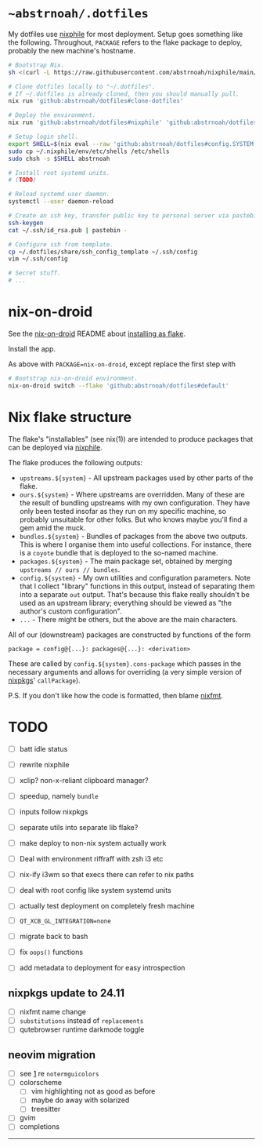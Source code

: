 # `~abstrnoah/.dotfiles`

My dotfiles use [nixphile] for most deployment. Setup goes
something like the following. Throughout, `PACKAGE` refers to the flake package
to deploy, probably the new machine's hostname.

```sh
# Bootstrap Nix.
sh <(curl -L https://raw.githubusercontent.com/abstrnoah/nixphile/main/nixphile)

# Clone dotfiles locally to "~/.dotfiles".
# If ~/.dotfiles is already cloned, then you should manually pull.
nix run 'github:abstrnoah/dotfiles#clone-dotfiles'

# Deploy the environment.
nix run 'github:abstrnoah/dotfiles#nixphile' 'github:abstrnoah/dotfiles#PACKAGE'

# Setup login shell.
export SHELL=$(nix eval --raw 'github:abstrnoah/dotfiles#config.SYSTEM.shell')
sudo cp ~/.nixphile/env/etc/shells /etc/shells
sudo chsh -s $SHELL abstrnoah

# Install root systemd units.
# (TODO)

# Reload systemd user daemon.
systemctl --user daemon-reload

# Create an ssh key, transfer public key to personal server via pastebin.
ssh-keygen
cat ~/.ssh/id_rsa.pub | pastebin -

# Configure ssh from template.
cp ~/.dotfiles/share/ssh_config_template ~/.ssh/config
vim ~/.ssh/config

# Secret stuff.
# ...
```

# nix-on-droid

See the [nix-on-droid] README about [installing as
flake][nix-on-droid-readme-flake].

Install the app.

As above with `PACKAGE=nix-on-droid`, except replace the first step with
```sh
# Bootstrap nix-on-droid environment.
nix-on-droid switch --flake 'github:abstrnoah/dotfiles#default'
```

# Nix flake structure

The flake's "installables" (see nix(1)) are intended to produce packages that
can be deployed via [nixphile].

The flake produces the following outputs:
* `upstreams.${system}` - All upstream packages used by other parts of the
  flake.
* `ours.${system}` - Where upstreams are overridden. Many of these are the
  result of bundling upstreams with my own configuration. They have only been
  tested insofar as they run on my specific machine, so probably unsuitable for
  other folks. But who knows maybe you'll find a gem amid the muck.
* `bundles.${system}` - Bundles of packages from the above two outputs. This is
  where I organise them into useful collections. For instance,
  there is a `coyote` bundle that is deployed to the so-named machine.
* `packages.${system}` - The main package set, obtained by merging `upstreams //
  ours // bundles`.
* `config.${system}` - My own utilities and configuration parameters. Note that
  I collect "library" functions in this output, instead of separating them into
  a separate `out` output. That's because this flake really shouldn't be used as
  an upstream library; everything should be viewed as "the author's custom
  configuration".
* `...` - There might be others, but the above are the main characters.

All of our (downstream) packages are constructed by functions of the form
```
package = config@{...}: packages@{...}: <derivation>
```
These are called by `config.${system}.cons-package` which passes in the
necessary arguments and allows for overriding (a very simple version of
[nixpkgs]' `callPackage`).

P.S. If you don't like how the code is formatted, then blame [nixfmt].

# TODO

* [ ] batt idle status


* [ ] rewrite nixphile
* [ ] xclip? non-x-reliant clipboard manager?
* [ ] speedup, namely `bundle`
* [ ] inputs follow nixpkgs
* [ ] separate utils into separate lib flake?
* [ ] make deploy to non-nix system actually work
* [ ] Deal with environment riffraff with zsh i3 etc
* [ ] nix-ify i3wm so that execs there can refer to nix paths
* [ ] deal with root config like system systemd units
* [ ] actually test deployment on completely fresh machine
* [ ] `QT_XCB_GL_INTEGRATION=none`
* [ ] migrate back to bash
* [ ] fix `oops()` functions
* [ ] add metadata to deployment for easy introspection

## nixpkgs update to 24.11
* [ ] nixfmt name change
* [ ] `substitutions` instead of `replacements`
* [ ] qutebrowser runtime darkmode toggle

## neovim migration
* [ ] see [1] re `notermguicolors`
* [ ] colorscheme
    * [ ] vim highlighting not as good as before
    * [ ] maybe do away with solarized
    * [ ] treesitter
* [ ] gvim
* [ ] completions

---

[nixphile]: https://github.com/abstrnoah/nixphile
[nix-on-droid]: https://github.com/t184256/nix-on-droid
[nix-on-droid-readme-flake]: https://github.com/t184256/nix-on-droid#nix-flakes
[nixpkgs]: https://github.com/NixOS/nixpkgs/
[flake-utils]: https://github.com/numtide/flake-utils/
[nixfmt]: https://github.com/NixOS/nixfmt
[1]: https://stackoverflow.com/questions/78521945/neovim-0-10-colorscheme-changes-affecting-highlighting-in-terminal
